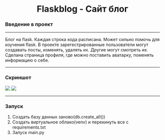 <h1 align="center">Flaskblog - Сайт блог</h1>
<h3>Введение в проект</h3>
<hr>
<p>Блог на flask. Каждая строка кода расписана. Может сильно помочь для изучения flask. В проекте зарегестрированные пользователи могут создавать посты, изменять, удалять их. Другие могут смотреть их. Сделана страница профиля, где можно поставить аватарку, поменять информацию о себе.</p>

<hr>

<h3>Скриншот</h3>

<img src="https://user-images.githubusercontent.com/107222527/188509474-c44a7e98-c51f-45b1-bb62-f41faaa7eae3.png" width=''>
<img src="https://user-images.githubusercontent.com/107222527/188509476-94510abb-4cd4-4cf3-8f3c-7f380c438b81.png" width=''>

<hr>

<h3>Запуск</h3>

1. Создать базу данных заново(db.create_all())
3. Создать виртуальное облако(venv) и перекинуть все с requirements.txt 
4. Запуск main.py
